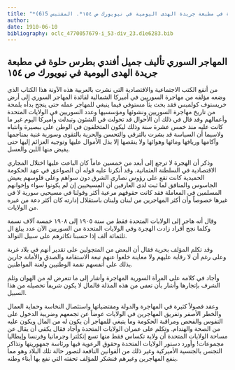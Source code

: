 ```yaml
---
title: "*مخطوطات ومطبوعات : المهاجر السوري تأليف جميل أفندي بطرس حلوة في مطبعة جريدة الهدى اليومية في نيويورك ص ١٥٤*. المقتبس 5(6)"
author: 
date: 1910-06-10
bibliography: oclc_4770057679-i_53-div_23.d1e6283.bib
---
```




##  المهاجر السوري   تأليف  جميل أفندي بطرس  حلوة في  مطبعة جريدة  الهدى  اليومية  في    نيويورك  ص  ١٥٤ 


 من أنفع الكتب الاجتماعية والاقتصادية التي نشرت بالعربية هذه الآونة هذا الكتاب الذي وضعه مؤلفه من مهاجرة السوريين في أميركا الشمالية لفائدة المهاجر السوري إلى أرض خريستوف كولمبس فقد بحث بثاً مستوفي فيما ينبغي للمهاجر عمله حتى ينجح بدأه بلمحة من تاريخ مهاجرة السوريين ونشوئها ومؤسسيها وعدد السوريين في الولايات المتحدة وأعمالهم وقد قال في ذلك أن الأحوال قد تحولت في الشئون وتبدلت وأميركا اليوم غير ما كانت عليه منذ  خمس  عشرة  سنة وذلك ليكون المتخلفون في الوطن على ببصيرة وانتباه ولاسيما أن السياسة قد بشرت بالترقي والتحسن والحرية بالتقوى وسورية غنية بمناجمها وآكامها وريافها ومائها وهوائها ولا ينقصها إلا بذل الأموال عليها وتوجيه العزائم إليها حتى يفيض منها اللبن والعسل. 

 وذكر أن الهجرة لا ترجع إلى أبعد من  خمسين  عاماً كان الباعث عليها اختلال المجاري   الاقتصادية في السلطنة العثمانية. وقد أنكرنا عليه قوله أن الصواعق في عهد الحكومة الحميدية كانت تقع على رؤوس نصارى الشرق دون سواهم وعلى فلوسهم يعيش الجاسوس والمنافق لما ثبت لدى العارفين أن المسيحيين إن لم يكونوا سواء وإخوانهم المسلمين في المعاملة فقد كانت حقوقهم مرعية أكثر وقولنا في مسيحيي سورية لا في غيرها خصوصاً وأن أكثر المهاجرين من لبنان ولبنان باستقلال إدارته كان أكثر دعة من غيره من الولايات. 

 وقال أنه هاجر إلى الولايات المتحدة فقط من سنة  ١٩٠٥  إلى  ١٩٠٨  خمسة آلاف  نسمة وكلما نجح أفراد زادت الهجرة وفي الولايات المتحدة من السوريين الآن عدد يبلغ ال  ثلثمائة  ألف  إذا حسبنا تكاثرهم على سبيل التوالد. 

 وقد تكلم المؤلف بحرية فقال أن البعض من المتجولين على تقدير أنهم في بلاد غربة وعلى رغم أن لا رقابة عليهم ولا معاينة خلعوا عنهم تبعة الاستقامة والصدق والأمانة جارين بذلك على أنفسهم نقمة الوطنيين ولعنة المواطنين. 

 وأجاد في كلامه على المرأة السورية المهاجرة وأشار إلى ما تتعرض له من الهوان وثلم الشرف بإتجارها وأشار بأن تعفى من هذه المذلة فالمال لا يكون شريفاً تحصيله من هذا   السبيل. 

 وعقد فصولاً كثيرة في المهاجرة والدولة ومقتضياتها واستئصال النخاسة وحماية العمال والخطر الأصفر وتفريق المهاجرين في الولايات عوضاً عن تجمعهم وضريبة الدخول على النفوس والفحص ومراقبة الحكومة وما ينبغي للمهاجر أن يكون له من المال ويكون عليه من الصحة والهندام. وتكلم على عمران الولايات المتحدة وأجاد فقال يكفي أن يقال عن مساحة الولايات المتحدة أن ولاية تكساس فقط منها  تسع  إنكلترا وجرمانيا وفرنسا وإيطاليا مجموعات! وأورد دستور الولايات المتحدة وحقوق الرعوية فيها ورئاسة جمهوريتها وتذاكر التجنس بالجنسية الأميركية وغير ذلك من القوانين النافعة لتصور حالة تلك البلاد وهو مما ينفع المهاجرين وغيرهم فنشكر للمؤلف تحفته التي نفع بها أبناء وطنه. 
